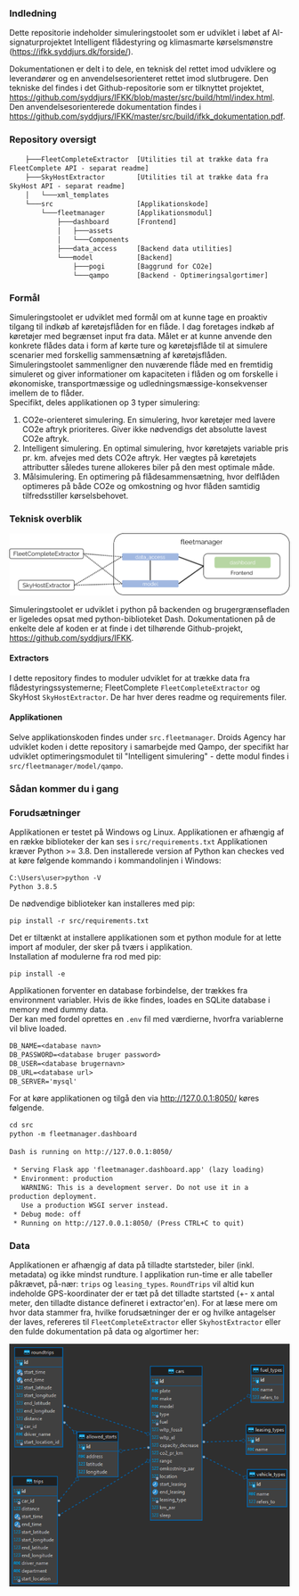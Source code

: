 
### Indledning
Dette repositorie indeholder simuleringstoolet som er udviklet i løbet af AI-signaturprojektet Intelligent flådestyring og klimasmarte kørselsmønstre (https://ifkk.syddjurs.dk/forside/). 

Dokumentationen er delt i to dele, en teknisk del rettet imod udviklere og leverandører og en anvendelsesorienteret rettet imod slutbrugere. Den tekniske del findes i det Github-repositorie som er tilknyttet projektet, https://github.com/syddjurs/IFKK/blob/master/src/build/html/index.html. Den anvendelsesorienterede dokumentation findes i https://github.com/syddjurs/IFKK/master/src/build/ifkk_dokumentation.pdf.


### Repository oversigt
```
    ├───FleetCompleteExtractor  [Utilities til at trække data fra FleetComplete API - separat readme]
    ├───SkyHostExtractor        [Utilities til at trække data fra SkyHost API - separat readme]
    │   └───xml_templates
    └───src                     [Applikationskode]
        └───fleetmanager        [Applikationsmodul]
            ├───dashboard       [Frontend]
            │   ├───assets
            │   └───Components
            ├───data_access     [Backend data utilities]
            └───model           [Backend]
                ├───pogi        [Baggrund for CO2e]
                └───qampo       [Backend - Optimeringsalgortimer]
```


### Formål
Simuleringstoolet er udviklet med formål om at kunne tage en proaktiv tilgang til indkøb af køretøjsflåden for en flåde.
I dag foretages indkøb af køretøjer med begrænset input fra data. Målet er at kunne anvende den konkrete flådes data i form af kørte ture og køretøjsflåde til at simulere scenarier med forskellig sammensætning af køretøjsflåden.
Simuleringstoolet sammenligner den nuværende flåde med en fremtidig simuleret og giver informationer om kapaciteten i flåden og om forskelle i økonomiske, transportmæssige og udledningsmæssige-konsekvenser imellem de to flåder. <br>
Specifikt, deles applikationen op 3 typer simulering:
1. CO2e-orienteret simulering. En simulering, hvor køretøjer med lavere CO2e aftryk prioriteres. Giver ikke nødvendigs det absolutte lavest CO2e aftryk.
2. Intelligent simulering. En optimal simulering, hvor køretøjets variable pris pr. km. afvejes med dets CO2e aftryk. Her vægtes på køretøjets attributter således turene allokeres biler på den mest optimale måde.
3. Målsimulering. En optimering på flådesammensætning, hvor delflåden optimeres på både CO2e og omkostning og hvor flåden samtidig tilfredsstiller kørselsbehovet. 
### Teknisk overblik
![Package relationship](src/build/ark.png)

Simuleringstoolet er udviklet i python på backenden og brugergrænsefladen er ligeledes opsat med python-biblioteket Dash.
Dokumentationen på de enkelte dele af koden er at finde i det tilhørende Github-projekt, https://github.com/syddjurs/IFKK.
#### Extractors
I dette repository findes to moduler udviklet for at trække data fra flådestyringssystemerne; FleetComplete `FleetCompleteExtractor` og SkyHost `SkyHostExtractor`.
De har hver deres readme og requirements filer. 
#### Applikationen
Selve applikationskoden findes under `src.fleetmanager`. Droids Agency har udviklet koden i dette repository i samarbejde med Qampo, der specifikt har udviklet optimeringsmodulet til "Intelligent simulering" - dette modul findes i `src/fleetmanager/model/qampo`.

### Sådan kommer du i gang
### Forudsætninger
Applikationen er testet på Windows og Linux. Applikationen er afhængig af en række biblioteker der kan ses i `src/requirements.txt`
Applikationen kræver Python >= 3.8. Den installerede version af Python kan checkes ved at køre følgende kommando i kommandolinjen i Windows:
```
C:\Users\user>python -V
Python 3.8.5
```

De nødvendige biblioteker kan installeres med pip:
```
pip install -r src/requirements.txt
```

Det er tiltænkt at installere applikationen som et python module for at lette import af moduler, der sker på tværs i applikation. <br>
Installation af modulerne fra rod med pip:
```
pip install -e
```

Applikationen forventer en database forbindelse, der trækkes fra environment variabler. Hvis de ikke findes, loades en SQLite database i memory med dummy data. <br>
Der kan med fordel oprettes en `.env` fil med værdierne, hvorfra variablerne vil blive loaded. 
```
DB_NAME=<database navn>
DB_PASSWORD=<database bruger password>
DB_USER=<database brugernavn>
DB_URL=<database url>
DB_SERVER='mysql'
```

For at køre applikationen og tilgå den via http://127.0.0.1:8050/ køres følgende.
```
cd src
python -m fleetmanager.dashboard

Dash is running on http://127.0.0.1:8050/

 * Serving Flask app 'fleetmanager.dashboard.app' (lazy loading)
 * Environment: production
   WARNING: This is a development server. Do not use it in a production deployment.
   Use a production WSGI server instead.
 * Debug mode: off
 * Running on http://127.0.0.1:8050/ (Press CTRL+C to quit)
```

### Data
Applikationen er afhængig af data på tilladte startsteder, biler (inkl. metadata) og ikke mindst rundture. I applikation run-time er alle tabeller påkrævet, 
på-nær: `trips` og `leasing_types`. `RoundTrips` vil altid kun indeholde GPS-koordinater der er tæt på det tilladte startsted (+- x antal meter, den tilladte distance defineret i extractor'en).
For at læse mere om hvor data stammer fra, hvilke forudsætninger der er og hvilke antagelser der laves, refereres til `FleetCompleteExtractor` eller `SkyhostExtractor` eller den fulde dokumentation på data og algortimer her:   

![ER diagram](src/build/er.png)


